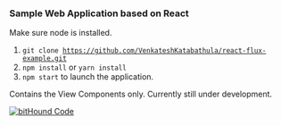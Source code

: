 <h3>Sample Web Application based on React</h3>

Make sure node is installed.
1) <code>git clone https://github.com/VenkateshKatabathula/react-flux-example.git</code>
2) <code>npm install</code> or <code>yarn install</code>
3) <code>npm start</code> to launch the application.

Contains the View Components only.
Currently still under development.

[![bitHound Code](https://www.bithound.io/github/VenkateshKatabathula/react-flux-example/badges/code.svg)](https://www.bithound.io/github/VenkateshKatabathula/react-flux-example)
